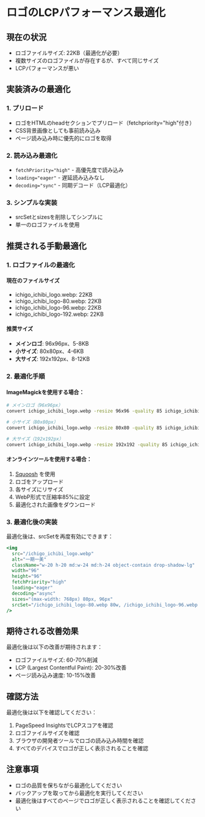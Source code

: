 # ロゴのLCPパフォーマンス最適化

## 現在の状況
- ロゴファイルサイズ: 22KB（最適化が必要）
- 複数サイズのロゴファイルが存在するが、すべて同じサイズ
- LCPパフォーマンスが悪い

## 実装済みの最適化

### 1. プリロード
- ロゴをHTMLのheadセクションでプリロード（fetchpriority="high"付き）
- CSS背景画像としても事前読み込み
- ページ読み込み時に優先的にロゴを取得

### 2. 読み込み最適化
- `fetchPriority="high"` - 高優先度で読み込み
- `loading="eager"` - 遅延読み込みなし
- `decoding="sync"` - 同期デコード（LCP最適化）

### 3. シンプルな実装
- srcSetとsizesを削除してシンプルに
- 単一のロゴファイルを使用

## 推奨される手動最適化

### 1. ロゴファイルの最適化

#### 現在のファイルサイズ
- ichigo_ichibi_logo.webp: 22KB
- ichigo_ichibi_logo-80.webp: 22KB
- ichigo_ichibi_logo-96.webp: 22KB
- ichigo_ichibi_logo-192.webp: 22KB

#### 推奨サイズ
- **メインロゴ**: 96x96px、5-8KB
- **小サイズ**: 80x80px、4-6KB
- **大サイズ**: 192x192px、8-12KB

### 2. 最適化手順

#### ImageMagickを使用する場合：
```bash
# メインロゴ（96x96px）
convert ichigo_ichibi_logo.webp -resize 96x96 -quality 85 ichigo_ichibi_logo-96-optimized.webp

# 小サイズ（80x80px）
convert ichigo_ichibi_logo.webp -resize 80x80 -quality 85 ichigo_ichibi_logo-80-optimized.webp

# 大サイズ（192x192px）
convert ichigo_ichibi_logo.webp -resize 192x192 -quality 85 ichigo_ichibi_logo-192-optimized.webp
```

#### オンラインツールを使用する場合：
1. [Squoosh](https://squoosh.app/) を使用
2. ロゴをアップロード
3. 各サイズにリサイズ
4. WebP形式で圧縮率85%に設定
5. 最適化された画像をダウンロード

### 3. 最適化後の実装

最適化後は、srcSetを再度有効にできます：

```jsx
<img 
  src="/ichigo_ichibi_logo.webp" 
  alt="一期一美" 
  className="w-20 h-20 md:w-24 md:h-24 object-contain drop-shadow-lg"
  width="96"
  height="96"
  fetchPriority="high"
  loading="eager"
  decoding="async"
  sizes="(max-width: 768px) 80px, 96px"
  srcSet="/ichigo_ichibi_logo-80.webp 80w, /ichigo_ichibi_logo-96.webp 96w, /ichigo_ichibi_logo-192.webp 192w"
/>
```

## 期待される改善効果

最適化後は以下の改善が期待されます：
- ロゴファイルサイズ: 60-70%削減
- LCP (Largest Contentful Paint): 20-30%改善
- ページ読み込み速度: 10-15%改善

## 確認方法

最適化後は以下を確認してください：
1. PageSpeed InsightsでLCPスコアを確認
2. ロゴファイルサイズを確認
3. ブラウザの開発者ツールでロゴの読み込み時間を確認
4. すべてのデバイスでロゴが正しく表示されることを確認

## 注意事項
- ロゴの品質を保ちながら最適化してください
- バックアップを取ってから最適化を実行してください
- 最適化後はすべてのページでロゴが正しく表示されることを確認してください 
